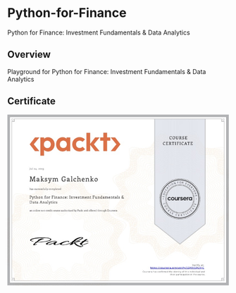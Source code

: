 # Python-for-Finance

Python for Finance: Investment Fundamentals &amp; Data Analytics

## Overview

Playground for Python for Finance: Investment Fundamentals & Data Analytics

## Certificate

![Alt text](certificate.jpg)

